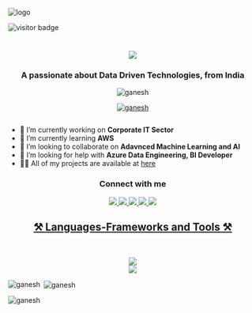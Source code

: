 ![logo](https://github.com/rganesh203/rganesh203/blob/main/Blue%20Modern%20Travel%20(Banner%20(Landscape))%20(1).jpg)

![visitor badge](https://visitor-badge.laobi.icu/badge?page_id=jwenjian.visitor-badge&left_color=red&right_color=green&left_text=Visitors)

<h1 align="center">
  <img src="https://readme-typing-svg.herokuapp.com/?
font=Righteous&size=35&center=true&vCenter=true&width=500&height=70&duration=4000&lines=Hi+There!+👋;+I'm+R+Ganesh!;" /> 
</h1>

<h3 align="center">A passionate about Data Driven Technologies, from India</h3>
<p img align ="right" alt="coding" width="400" src="https://user-images.githubusercontent.com/55389276/140866485-8fb1c876-9a8f-4d6a-98dc-08c4981eaf70.gif" /> </p>
<p align="center"> <img src="https://komarev.com/ghpvc/?username=ganesh&label=Profile%20views&color=0e75b6&style=flat" alt="ganesh" /> </p>
<p align="center"> <a href="https://github.com/ryo-ma/github-profile-trophy"><img src="https://github-profile-trophy.vercel.app/?username=ganesh" alt="ganesh" /></a> </p>
<p align="center"> <a href="https://twitter.com/" target="blank"><img src="https://img.shields.io/twitter/follow/?logo=twitter&style=for-the-badge" alt="" /></a> </p>

- 🔭 I’m currently working on **Corporate IT Sector**
- 🌱 I’m currently learning **AWS**
- 👯 I’m looking to collaborate on **Adavnced Machine Learning and AI**
- 🤝 I’m looking for help with **Azure Data Engineering, BI Developer**
- 👨‍💻 All of my projects are available at [here](https://github.com/rganesh203/)

</div>

<div align="center">

<h3 align="center">Connect with me</h3>
<p align="center">
  <a href="mailto:rganesh0203@gmail.com">
    <img src="https://img.shields.io/badge/Gmail-D14836?style=for-the-badge&logo=gmail&logoColor=white" target="_blank" />
  </a>
  
  <a href="https://in.linkedin.com/in/r-ganesh-a86418155/" target="_blank">
    <img src="https://img.shields.io/badge/LinkedIn-0077B5?style=for-the-badge&logo=linkedin&logoColor=white" target="_blank" />
  </a>
  
  <a href="https://www.instagram.com/rg_data_talks/" target="_blank">
    <img src="https://img.shields.io/badge/Instagram-E4405F?style=for-the-badge&logo=instagram&logoColor=white" target="_blank />
  </a>
      
  <a href="https://www.youtube.com/channel/UCjX8fRMhCMFeIJBDCap1Mxw" target="_blank">
    <img src="https://img.shields.io/badge/YouTube-FF0000?style=for-the-badge&logo=youtube&logoColor=white" target="_blank />
  </a>

  <a href="https://www.facebook.com/profile.php?id=61552845922748" target="_blank">
    <img src="https://img.shields.io/badge/Facebook-1877F2?style=for-the-badge&logo=facebook&logoColor=white" target="_blank />
  </a> 
</div>


<div align="center">
<h2 align="center">⚒ Languages-Frameworks and Tools ⚒</h2>
<br/>
<p align="center">
  <a href="https://skillicons.dev">
    <img src="https://skillicons.dev/icons?i=c,python,mysql,linux,arduino,azure,github,cassandra,ai" /><br>
    <img src="https://skillicons.dev/icons?i=vscode,aws,tensorflow,vscode,vim,raspberrypi,kafka," />
  </a>
</p>
</div>

<p><img align="left" src="https://github-readme-stats.vercel.app/api/top-langs?username=ganesh&show_icons=true&locale=en&layout=compact" alt="ganesh" /></p>

<p>&nbsp;<img align="center" src="https://github-readme-stats.vercel.app/api?username=ganesh&show_icons=true&locale=en" alt="ganesh" /></p>

<p><img align="center" src="https://github-readme-streak-stats.herokuapp.com/?user=ganesh&" alt="ganesh" /></p>


           
